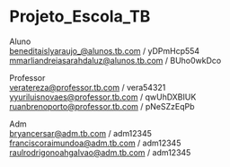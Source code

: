 # Projeto_Escola_TB

Aluno
<br>
beneditaislyaraujo_@alunos.tb.com / yDPmHcp554
<br>
mmarliandreiasarahdaluz@alunos.tb.com / BUho0wkDco

Professor
<br>
veratereza@professor.tb.com / vera54321
<br>
yyuriluisnovaes@professor.tb.com / qwUhDXBIUK
<br>
ruanbrenoporto@professor.tb.com / pNeSZzEqPb

Adm
<br>
bryancersar@adm.tb.com / adm12345
<br>
franciscoraimundoa@adm.tb.com / adm12345
<br>
raulrodrigonoahgalvao@adm.tb.com / adm12345
